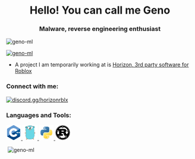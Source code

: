 <h1 align="center">Hello! You can call me Geno</h1>
<h3 align="center">Malware, reverse engineering enthusiast</h3>

<p align="left"> <img src="https://komarev.com/ghpvc/?username=geno-ml&label=Profile%20views&color=0e75b6&style=flat" alt="geno-ml" /> </p>

<p align="left"> <a href="https://github.com/ryo-ma/github-profile-trophy"><img src="https://github-profile-trophy.vercel.app/?username=geno-ml" alt="geno-ml" /></a> </p>

- A project I am temporarily working at is [Horizon, 3rd party software for Roblox](discord.gg/horizonrblx)

<h3 align="left">Connect with me:</h3>
<p align="left">
<a href="https://discord.gg/discord.gg/horizonrblx" target="blank"><img align="center" src="https://raw.githubusercontent.com/rahuldkjain/github-profile-readme-generator/master/src/images/icons/Social/discord.svg" alt="discord.gg/horizonrblx" height="30" width="40" /></a>
</p>

<h3 align="left">Languages and Tools:</h3>
<p align="left"> <a href="https://www.w3schools.com/cpp/" target="_blank" rel="noreferrer"> <img src="https://raw.githubusercontent.com/devicons/devicon/master/icons/cplusplus/cplusplus-original.svg" alt="cplusplus" width="40" height="40"/> </a> <a href="https://golang.org" target="_blank" rel="noreferrer"> <img src="https://raw.githubusercontent.com/devicons/devicon/master/icons/go/go-original.svg" alt="go" width="40" height="40"/> </a> <a href="https://www.python.org" target="_blank" rel="noreferrer"> <img src="https://raw.githubusercontent.com/devicons/devicon/master/icons/python/python-original.svg" alt="python" width="40" height="40"/> </a> <a href="https://www.rust-lang.org" target="_blank" rel="noreferrer"> <img src="https://raw.githubusercontent.com/devicons/devicon/master/icons/rust/rust-plain.svg" alt="rust" width="40" height="40"/> </a> </p>

<p>&nbsp;<img align="center" src="https://github-readme-stats.vercel.app/api?username=geno-ml&show_icons=true&locale=en" alt="geno-ml" /></p>
